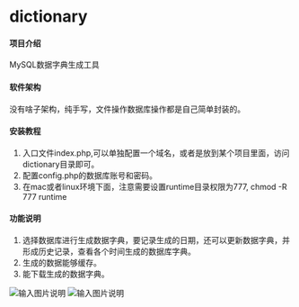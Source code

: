 # dictionary

#### 项目介绍
MySQL数据字典生成工具

#### 软件架构
没有啥子架构，纯手写，文件操作数据库操作都是自己简单封装的。


#### 安装教程

1. 入口文件index.php,可以单独配置一个域名，或者是放到某个项目里面，访问 dictionary目录即可。
2. 配置config.php的数据库账号和密码。
3. 在mac或者linux环境下面，注意需要设置runtime目录权限为777, chmod -R 777 runtime


#### 功能说明

1. 选择数据库进行生成数据字典，要记录生成的日期，还可以更新数据字典，并形成历史记录，查看各个时间生成的数据库字典。
2. 生成的数据能够缓存。
3. 能下载生成的数据字典。
		
![输入图片说明](https://images.gitee.com/uploads/images/2018/0709/084838_b344f66e_361161.png "index.png")
![输入图片说明](https://images.gitee.com/uploads/images/2018/0709/084851_33a14502_361161.png "show.png")
